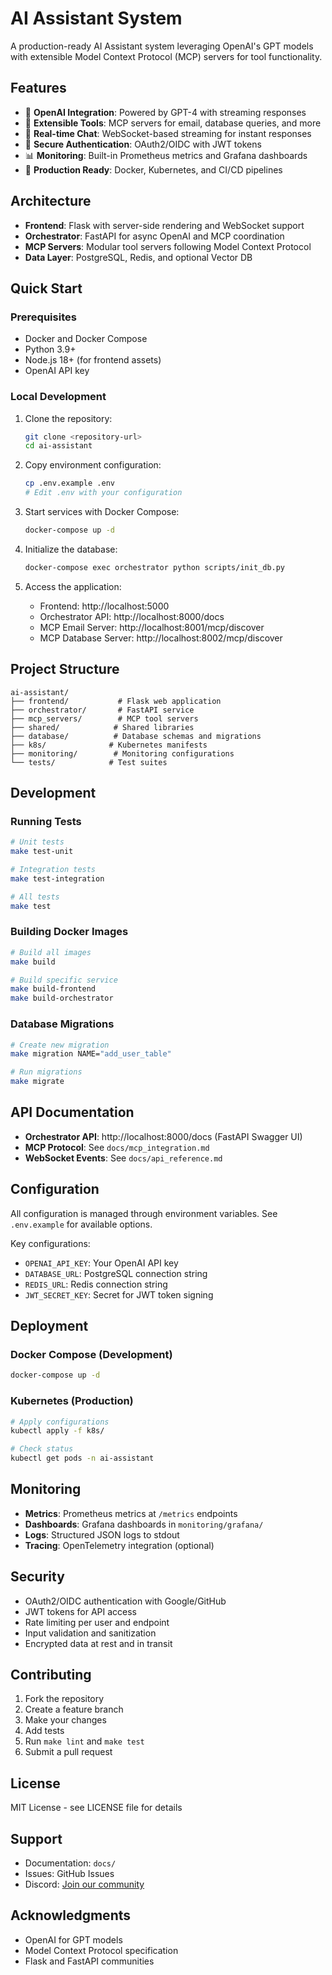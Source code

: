 # AI Assistant System

A production-ready AI Assistant system leveraging OpenAI's GPT models with extensible Model Context Protocol (MCP) servers for tool functionality.

## Features

- 🤖 **OpenAI Integration**: Powered by GPT-4 with streaming responses
- 🔧 **Extensible Tools**: MCP servers for email, database queries, and more
- 💬 **Real-time Chat**: WebSocket-based streaming for instant responses
- 🔐 **Secure Authentication**: OAuth2/OIDC with JWT tokens
- 📊 **Monitoring**: Built-in Prometheus metrics and Grafana dashboards
- 🚀 **Production Ready**: Docker, Kubernetes, and CI/CD pipelines

## Architecture

- **Frontend**: Flask with server-side rendering and WebSocket support
- **Orchestrator**: FastAPI for async OpenAI and MCP coordination
- **MCP Servers**: Modular tool servers following Model Context Protocol
- **Data Layer**: PostgreSQL, Redis, and optional Vector DB

## Quick Start

### Prerequisites

- Docker and Docker Compose
- Python 3.9+
- Node.js 18+ (for frontend assets)
- OpenAI API key

### Local Development

1. Clone the repository:
   ```bash
   git clone <repository-url>
   cd ai-assistant
   ```

2. Copy environment configuration:
   ```bash
   cp .env.example .env
   # Edit .env with your configuration
   ```

3. Start services with Docker Compose:
   ```bash
   docker-compose up -d
   ```

4. Initialize the database:
   ```bash
   docker-compose exec orchestrator python scripts/init_db.py
   ```

5. Access the application:
   - Frontend: http://localhost:5000
   - Orchestrator API: http://localhost:8000/docs
   - MCP Email Server: http://localhost:8001/mcp/discover
   - MCP Database Server: http://localhost:8002/mcp/discover

## Project Structure

```
ai-assistant/
├── frontend/           # Flask web application
├── orchestrator/       # FastAPI service
├── mcp_servers/        # MCP tool servers
├── shared/            # Shared libraries
├── database/          # Database schemas and migrations
├── k8s/              # Kubernetes manifests
├── monitoring/        # Monitoring configurations
└── tests/            # Test suites
```

## Development

### Running Tests

```bash
# Unit tests
make test-unit

# Integration tests
make test-integration

# All tests
make test
```

### Building Docker Images

```bash
# Build all images
make build

# Build specific service
make build-frontend
make build-orchestrator
```

### Database Migrations

```bash
# Create new migration
make migration NAME="add_user_table"

# Run migrations
make migrate
```

## API Documentation

- **Orchestrator API**: http://localhost:8000/docs (FastAPI Swagger UI)
- **MCP Protocol**: See `docs/mcp_integration.md`
- **WebSocket Events**: See `docs/api_reference.md`

## Configuration

All configuration is managed through environment variables. See `.env.example` for available options.

Key configurations:
- `OPENAI_API_KEY`: Your OpenAI API key
- `DATABASE_URL`: PostgreSQL connection string
- `REDIS_URL`: Redis connection string
- `JWT_SECRET_KEY`: Secret for JWT token signing

## Deployment

### Docker Compose (Development)

```bash
docker-compose up -d
```

### Kubernetes (Production)

```bash
# Apply configurations
kubectl apply -f k8s/

# Check status
kubectl get pods -n ai-assistant
```

## Monitoring

- **Metrics**: Prometheus metrics at `/metrics` endpoints
- **Dashboards**: Grafana dashboards in `monitoring/grafana/`
- **Logs**: Structured JSON logs to stdout
- **Tracing**: OpenTelemetry integration (optional)

## Security

- OAuth2/OIDC authentication with Google/GitHub
- JWT tokens for API access
- Rate limiting per user and endpoint
- Input validation and sanitization
- Encrypted data at rest and in transit

## Contributing

1. Fork the repository
2. Create a feature branch
3. Make your changes
4. Add tests
5. Run `make lint` and `make test`
6. Submit a pull request

## License

MIT License - see LICENSE file for details

## Support

- Documentation: `docs/`
- Issues: GitHub Issues
- Discord: [Join our community](https://discord.gg/example)

## Acknowledgments

- OpenAI for GPT models
- Model Context Protocol specification
- Flask and FastAPI communities
